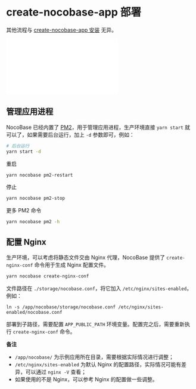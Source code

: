 # create-nocobase-app 部署

其他流程与 [create-nocobase-app 安装](/welcome/getting-started/installation/create-nocobase-app) 无异。

<embed src="./env-note.md"></embed>

## 管理应用进程

NocoBase 已经内置了 [PM2](https://pm2.keymetrics.io/)，用于管理应用进程，生产环境直接 `yarn start` 就可以了，如果需要后台运行，加上 `-d` 参数即可，例如：

```bash
# 后台运行
yarn start -d
```

重启

```bash
yarn nocobase pm2-restart
```

停止

```bash
yarn nocobase pm2-stop
```

更多 PM2 命令

```bash
yarn nocobase pm2 -h
```

## 配置 Nginx

生产环境，可以考虑将静态文件交由 Nginx 代理，NocoBase 提供了 `create-nginx-conf` 命令用于生成 Nginx 配置文件。

```bash
yarn nocobase create-nginx-conf
```

文件路径在 `./storage/nocobase.conf`，将它加入 `/etc/nginx/sites-enabled`，例如：

```
ln -s /app/nocobase/storage/nocobase.conf /etc/nginx/sites-enabled/nocobase.conf
```

部署到子路径，需要配置 `APP_PUBLIC_PATH` 环境变量。配置完之后，需要重新执行 `create-nginx-conf` 命令。

**备注**

- `/app/nocobase/` 为示例应用所在目录，需要根据实际情况进行调整；
- `/etc/nginx/sites-enabled` 为默认 Nginx 的配置路径，实际情况可能有差异，可以通过 `nginx -V` 查看；
- 如果使用的不是 Nginx，可以参考 Nginx 的配置做一些调整。
